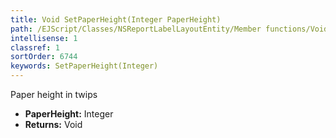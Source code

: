 ```yaml
---
title: Void SetPaperHeight(Integer PaperHeight)
path: /EJScript/Classes/NSReportLabelLayoutEntity/Member functions/Void SetPaperHeight(Integer p_0)
intellisense: 1
classref: 1
sortOrder: 6744
keywords: SetPaperHeight(Integer)
---
```



Paper height in twips



* **PaperHeight:** Integer
* **Returns:** Void


